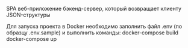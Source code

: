 SPA веб-приложение бэкенд-сервер, который возвращает клиенту JSON-структуры

Для запуска проекта в Docker необходимо заполнить файл .env (по образцу .env.sample)
и выполнить команды:
docker-compose build
docker-compose up


